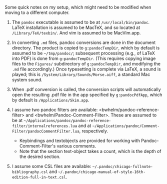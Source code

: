 Some quick notes on my setup, which might need to be modified when moving to a
different computer.

1. The `pandoc` executable is assumed to be at `/usr/local/bin/pandoc`. LaTeX
   installation is assumed to be MacTeX, and so located at
   `/Library/TeX/texbin/`. And vim is assumed to be MacVim.app.

2. In converting `.md` files, pandoc conversions are done in the document
   directory. The product is copied to `g:pandocTempDir`, which by default is
   assumed to be `~/tmp/pandoc/`; subsequent processing (e.g., of LaTeX into
   PDF) is done from `g:pandocTempDir`. (This requires copying image files to
   the `Figures/` subdirectory of `g:pandocTempDir`, and modifying the `.md`
   file accordingly.) Once typesetting is complete via LaTeX, a sound is
   played; this is `/System/Library/Sounds/Morse.aiff`, a standard Mac system
   sound.

3. When .pdf conversion is called, the conversion scripts will automatically
   open the resulting .pdf file in the app specified by `g:pandocPdfApp`, which
   by default is `/Applications/Skim.app`.

4. I assume two pandoc filters are available: <bwhelm/pandoc-reference-filter>
   and <bwhelm/Pandoc-Comment-Filter>. These are assumed to be at
   `~/Applications/pandoc/pandoc-reference-filter/internalreferences.lua` and at
   `~/Applications/pandoc/Comment-Filter/pandocCommentFilter.lua`, respectively.

    - Keybindings and textobjects are provided for working with
      Pandoc-Comment-Filter's various comments.
    - Note that the section text-object takes a count, which is the depth of
      the desired section.

5. I assume some CSL files are available:
   `~/.pandoc/chicago-fullnote-bibliography.csl` and
   `~/.pandoc/chicago-manual-of-style-16th-edition-full-in-text.csl`.
